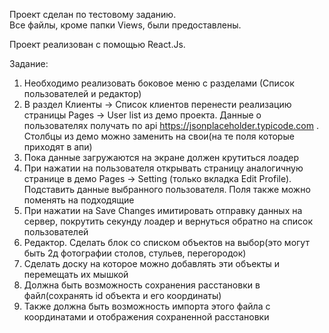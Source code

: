 Проект сделан по тестовому заданию. <br>
Все файлы, кроме папки Views, были предоставлены.<br>

Проект реализован с помощью React.Js.

Задание:<br>

1. Необходимо реализовать боковое меню с разделами (Список пользователей и редактор)
2. В раздел Клиенты -> Список клиентов перенести реализацию страницы Pages -> User list из демо проекта. Данные о пользователях получать по api https://jsonplaceholder.typicode.com . Столбцы из демо можно заменить на свои(на те поля которые приходят в апи)
3. Пока данные загружаются на экране должен крутиться лоадер
4. При нажатии на пользователя открывать страницу аналогичную странице в демо Pages -> Setting (только вкладка Edit Profile). Подставить данные выбранного пользователя. Поля также можно поменять на подходящие
5. При нажатии на Save Changes имитировать отправку данных на сервер, покрутить секунду лоадер и вернуться обратно на список пользователей
6. Редактор. Сделать блок со списком объектов на выбор(это могут быть 2д фотографии столов, стульев, перегородок)
7. Сделать доску на которое можно добавлять эти объекты и перемещать их мышкой
8. Должна быть возможность сохранения расстановки в файл(сохранять id объекта и его координаты)
9. Также должна быть возможность импорта этого файла с координатами и отображения сохраненной расстановки
